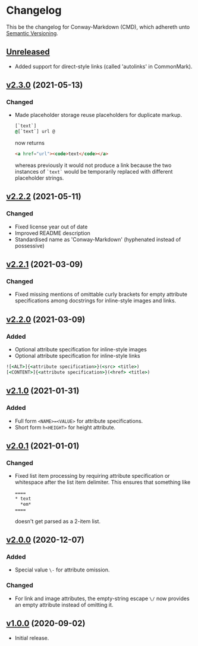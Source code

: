# Changelog

This be the changelog for Conway-Markdown (CMD),
which adhereth unto [Semantic Versioning](https://semver.org/).

## [Unreleased]

- Added support for direct-style links (called 'autolinks' in CommonMark).

## [v2.3.0] (2021-05-13)

### Changed

- Made placeholder storage reuse placeholders for duplicate markup.
  
  ````cmd
  [`text`]
  @[`text`] url @
  ````
  now returns
  ````html
  <a href="url"><code>text</code></a>
  ````
  whereas previously it would not produce a link
  because the two instances of `` `text` `` would be
  temporarily replaced with different placeholder strings.

## [v2.2.2] (2021-05-11)

### Changed

- Fixed license year out of date
- Improved README description
- Standardised name as 'Conway-Markdown' (hyphenated instead of possessive)

## [v2.2.1] (2021-03-09)

### Changed

- Fixed missing mentions of omittable curly brackets
  for empty attribute specifications
  among docstrings for inline-style images and links.

## [v2.2.0] (2021-03-09)

### Added

- Optional attribute specification for inline-style images
- Optional attribute specification for inline-style links

````cmd
![<ALT>]{<attribute specification>}(<src> <title>)
[<CONTENT>]{<attribute specification>}(<href> <title>)
````

## [v2.1.0] (2021-01-31)

### Added

- Full form `<NAME>=<VALUE>` for attribute specifications.
- Short form `h<HEIGHT>` for height attribute.

## [v2.0.1] (2021-01-01)

### Changed

- Fixed list item processing by requiring attribute specification
  or whitespace after the list item delimiter.
  This ensures that something like
  
  ````cmd
  ====
  * text
    *em*
  ====
  ````
  doesn't get parsed as a 2-item list.

## [v2.0.0] (2020-12-07)

### Added

- Special value `\-` for attribute omission.

### Changed

- For link and image attributes,
  the empty-string escape `\/` now provides an empty attribute
  instead of omitting it.

## [v1.0.0] (2020-09-02)

- Initial release.

[Unreleased]: https://github.com/conway-markdown/conway-markdown/compare/v2.3.0...HEAD
[v2.3.0]: https://github.com/conway-markdown/conway-markdown/compare/v2.2.2...v2.3.0
[v2.2.2]: https://github.com/conway-markdown/conway-markdown/compare/v2.2.1...v2.2.2
[v2.2.1]: https://github.com/conway-markdown/conway-markdown/compare/v2.2.0...v2.2.1
[v2.2.0]: https://github.com/conway-markdown/conway-markdown/compare/v2.1.0...v2.2.0
[v2.1.0]: https://github.com/conway-markdown/conway-markdown/compare/v2.0.1...v2.1.0
[v2.0.1]: https://github.com/conway-markdown/conway-markdown/compare/v2.0.0...v2.0.1
[v2.0.0]: https://github.com/conway-markdown/conway-markdown/compare/v1.0.0...v2.0.0
[v1.0.0]: https://github.com/conway-markdown/conway-markdown/releases/tag/v1.0.0
